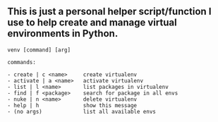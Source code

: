 ## This is just a personal helper script/function I use to help create and manage virtual environments in Python.


```venv help  
venv [command] [arg]

commands:

- create | c <name>     create virtualenv  
- activate | a <name>   activate virtualenv  
- list | l <name>       list packages in virtualenv  
- find | f <package>    search for package in all envs  
- nuke | n <name>       delete virtualenv  
- help | h              show this message  
- (no args)             list all available envs
```
